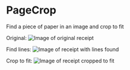 # PageCrop
Find a piece of paper in an image and crop to fit

Original:
![Image of original receipt](https://github.com/thepav/PageCrop/receipt_7.jpg)

Find lines:
![Image of receipt with lines found](https://github.com/thepav/PageCrop/lines.jpg)

Crop to fit:
![Image of receipt cropped to fit](https://github.com/thepav/PageCrop/crop.jpg)
